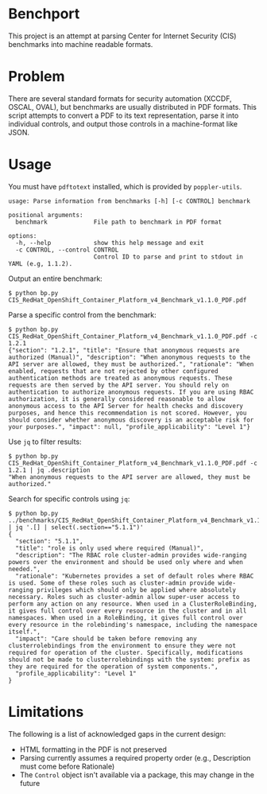 # Benchport

This project is an attempt at parsing Center for Internet Security (CIS)
benchmarks into machine readable formats.

# Problem

There are several standard formats for security automation (XCCDF, OSCAL,
OVAL), but benchmarks are usually distributed in PDF formats. This script
attempts to convert a PDF to its text representation, parse it into individual
controls, and output those controls in a machine-format like JSON.

# Usage

You must have `pdftotext` installed, which is provided by `poppler-utils`.

```
usage: Parse information from benchmarks [-h] [-c CONTROL] benchmark

positional arguments:
  benchmark             File path to benchmark in PDF format

options:
  -h, --help            show this help message and exit
  -c CONTROL, --control CONTROL
                        Control ID to parse and print to stdout in YAML (e.g, 1.1.2).
```

Output an entire benchmark:

```
$ python bp.py CIS_RedHat_OpenShift_Container_Platform_v4_Benchmark_v1.1.0_PDF.pdf
```

Parse a specific control from the benchmark:
```
$ python bp.py CIS_RedHat_OpenShift_Container_Platform_v4_Benchmark_v1.1.0_PDF.pdf -c 1.2.1
{"section": "1.2.1", "title": "Ensure that anonymous requests are authorized (Manual)", "description": "When anonymous requests to the API server are allowed, they must be authorized.", "rationale": "When enabled, requests that are not rejected by other configured authentication methods are treated as anonymous requests. These requests are then served by the API server. You should rely on authentication to authorize anonymous requests. If you are using RBAC authorization, it is generally considered reasonable to allow anonymous access to the API Server for health checks and discovery purposes, and hence this recommendation is not scored. However, you should consider whether anonymous discovery is an acceptable risk for your purposes.", "impact": null, "profile_applicability": "Level 1"}
```

Use `jq` to filter results:

```
$ python bp.py CIS_RedHat_OpenShift_Container_Platform_v4_Benchmark_v1.1.0_PDF.pdf -c 1.2.1 | jq .description
"When anonymous requests to the API server are allowed, they must be authorized."
```

Search for specific controls using `jq`:

```
$ python bp.py ../benchmarks/CIS_RedHat_OpenShift_Container_Platform_v4_Benchmark_v1.1.0_PDF.pdf | jq '.[] | select(.section=="5.1.1")'
{
  "section": "5.1.1",
  "title": "role is only used where required (Manual)",
  "description": "The RBAC role cluster-admin provides wide-ranging powers over the environment and should be used only where and when needed.",
  "rationale": "Kubernetes provides a set of default roles where RBAC is used. Some of these roles such as cluster-admin provide wide-ranging privileges which should only be applied where absolutely necessary. Roles such as cluster-admin allow super-user access to perform any action on any resource. When used in a ClusterRoleBinding, it gives full control over every resource in the cluster and in all namespaces. When used in a RoleBinding, it gives full control over every resource in the rolebinding's namespace, including the namespace itself.",
  "impact": "Care should be taken before removing any clusterrolebindings from the environment to ensure they were not required for operation of the cluster. Specifically, modifications should not be made to clusterrolebindings with the system: prefix as they are required for the operation of system components.",
  "profile_applicability": "Level 1"
}
```

# Limitations

The following is a list of acknowledged gaps in the current design:

- HTML formatting in the PDF is not preserved
- Parsing currently assumes a required property order (e.g., Description must
  come before Rationale)
- The `Control` object isn't available via a package, this may change in the
  future

